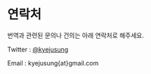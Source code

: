 # 연락처

번역과 관련된 문의나 건의는 아래 연락처로 해주세요.

Twitter : [@kyejusung](http://twitter.com/kyejusung)

Email : kyejusung{at}gmail.com

